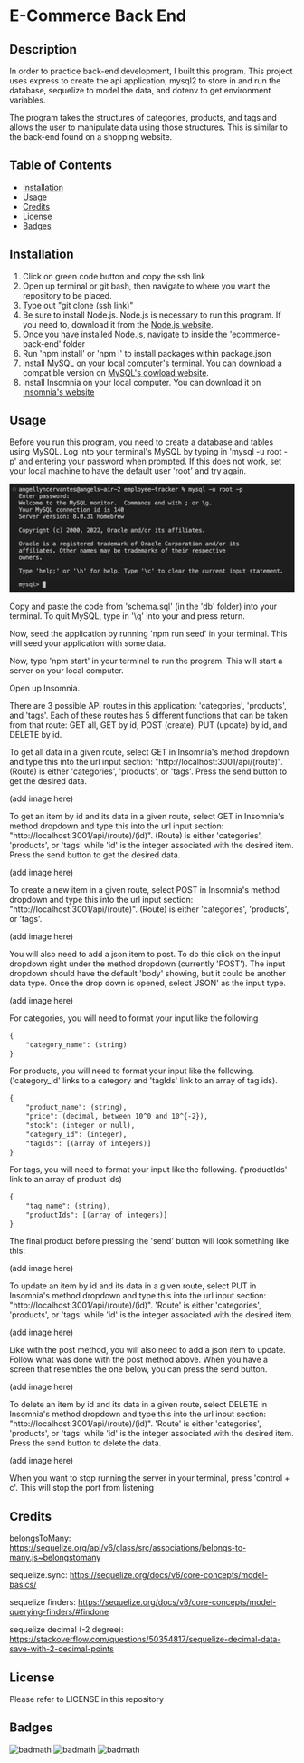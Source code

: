 # E-Commerce Back End

## Description

In order to practice back-end development, I built this program. This project uses express to create the api application, mysql2 to store in and run the database, sequelize to model the data, and dotenv to get environment variables. 

The program takes the structures of categories, products, and tags and allows the user to manipulate data using those structures. This is similar to the back-end found on a shopping website.

## Table of Contents

- [Installation](#installation)
- [Usage](#usage)
- [Credits](#credits)
- [License](#license)
- [Badges](#badges)

## Installation

1. Click on green code button and copy the ssh link
2. Open up terminal or git bash, then navigate to where you want the repository to be placed.
3. Type out "git clone (ssh link)"
4. Be sure to install Node.js. Node.js is necessary to run this program. If you need to, download it from the [Node.js website](https://nodejs.org/en/download/).
5. Once you have installed Node.js, navigate to inside the 'ecommerce-back-end' folder
6. Run 'npm install' or 'npm i' to install packages within package.json
7. Install MySQL on your local computer's terminal. You can download a compatible version on [MySQL's dowload website](https://dev.mysql.com/downloads/mysql/).
8. Install Insomnia on your local computer. You can download it on [Insomnia's website](https://insomnia.rest/)

## Usage

Before you run this program, you need to create a database and tables using MySQL. Log into your terminal's MySQL by typing in 'mysql -u root -p' and entering your password when prompted. If this does not work, set your local machine to have the default user 'root' and try again.

![MySQL Login](assets/images/mysql-login.png)

Copy and paste the code from 'schema.sql' (in the 'db' folder) into your terminal. To quit MySQL, type in '\q' into your and press return.

Now, seed the application by running 'npm run seed' in your terminal. This will seed your application with some data. 

Now, type 'npm start' in your terminal to run the program. This will start a server on your local computer.

Open up Insomnia.

There are 3 possible API routes in this application: 'categories', 'products', and 'tags'. Each of these routes has 5 different functions that can be taken from that route: GET all, GET by id, POST (create), PUT (update) by id, and DELETE by id. 

To get all data in a given route, select GET in Insomnia's method dropdown and type this into the url input section: "http://localhost:3001/api/(route)". (Route) is either 'categories', 'products', or 'tags'. Press the send button to get the desired data.

(add image here)

To get an item by id and its data in a given route, select GET in Insomnia's method dropdown and type this into the url input section: "http://localhost:3001/api/(route)/(id)". (Route) is either 'categories', 'products', or 'tags' while 'id' is the integer associated with the desired item. Press the send button to get the desired data.

(add image here)

To create a new item in a given route, select POST in Insomnia's method dropdown and type this into the url input section: "http://localhost:3001/api/(route)". (Route) is either 'categories', 'products', or 'tags'. 

(add image here)

You will also need to add a json item to post. To do this click on the input dropdown right under the method dropdown (currently 'POST'). The input dropdown should have the default 'body' showing, but it could be another data type. Once the drop down is opened, select 'JSON' as the input type.

(add image here)

For categories, you will need to format your input like the following

```
{
	"category_name": (string)
}
```

For products, you will need to format your input like the following. ('category_id' links to a category and 'tagIds' link to an array of tag ids). 

```
{
	"product_name": (string),
	"price": (decimal, between 10^0 and 10^{-2}),
	"stock": (integer or null),
	"category_id": (integer),
	"tagIds": [(array of integers)]
}
```

For tags, you will need to format your input like the following. ('productIds' link to an array of product ids)

```
{
	"tag_name": (string),
	"productIds": [(array of integers)]
}
```

The final product before pressing the 'send' button will look something like this:

(add image here)

To update an item by id and its data in a given route, select PUT in Insomnia's method dropdown and type this into the url input section: "http://localhost:3001/api/(route)/(id)". 'Route' is either 'categories', 'products', or 'tags' while 'id' is the integer associated with the desired item. 

(add image here)

Like with the post method, you will also need to add a json item to update. Follow what was done with the post method above. When you have a screen that resembles the 
one below, you can press the send button.

(add image here)

To delete an item by id and its data in a given route, select DELETE in Insomnia's method dropdown and type this into the url input section: "http://localhost:3001/api/(route)/(id)". 'Route' is either 'categories', 'products', or 'tags' while 'id' is the integer associated with the desired item. Press the send button to delete the data.

(add image here)

When you want to stop running the server in your terminal, press 'control + c'. This will stop the port from listening


## Credits

belongsToMany: https://sequelize.org/api/v6/class/src/associations/belongs-to-many.js~belongstomany 

sequelize.sync: https://sequelize.org/docs/v6/core-concepts/model-basics/ 

sequelize finders: https://sequelize.org/docs/v6/core-concepts/model-querying-finders/#findone 

sequelize decimal (-2 degree): https://stackoverflow.com/questions/50354817/sequelize-decimal-data-save-with-2-decimal-points 

## License

Please refer to LICENSE in this repository

## Badges

![badmath](https://img.shields.io/github/repo-size/Angellyn218/ecommerce-back-end?style=plastic)
![badmath](https://img.shields.io/github/license/Angellyn218/ecommerce-back-end?style=plastic)
![badmath](https://img.shields.io/github/languages/top/Angellyn218/ecommerce-back-end?style=plastic)